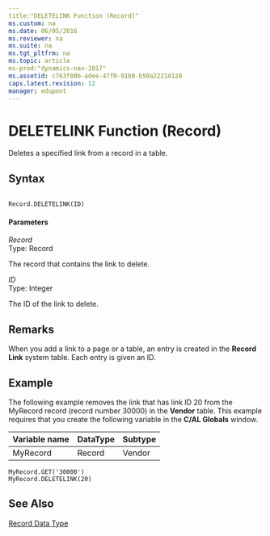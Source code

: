 ```yaml
---
title:"DELETELINK Function (Record)"
ms.custom: na
ms.date: 06/05/2016
ms.reviewer: na
ms.suite: na
ms.tgt_pltfrm: na
ms.topic: article
ms-prod:"dynamics-nav-2017"
ms.assetid: c763f80b-adee-47f0-91b0-b50a2221d128
caps.latest.revision: 12
manager: edupont
---
```

# DELETELINK Function (Record)
Deletes a specified link from a record in a table.  
  
## Syntax  
  
```  
  
Record.DELETELINK(ID)  
```  
  
#### Parameters  
 *Record*  
 Type: Record  
  
 The record that contains the link to delete.  
  
 *ID*  
 Type: Integer  
  
 The ID of the link to delete.  
  
## Remarks  
 When you add a link to a page or a table, an entry is created in the **Record Link** system table. Each entry is given an ID.  
  
## Example  
 The following example removes the link that has link ID 20 from the MyRecord record \(record number 30000\) in the **Vendor** table. This example requires that you create the following variable in the **C\/AL Globals** window.  
  
|Variable name|DataType|Subtype|  
|-------------------|--------------|-------------|  
|MyRecord|Record|Vendor|  
  
```  
MyRecord.GET('30000')  
MyRecord.DELETELINK(20)  
```  
  
## See Also  
 [Record Data Type](Record-Data-Type.md)